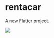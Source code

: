 # rentacar

A new Flutter project.

<img src="{https://img.shields.io/badge/ChatGPT-74aa9c?style=for-the-badge&logo=openai&logoColor=white}" />
